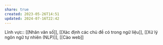 ```yaml
---
share: true
created: 2023-05-26T14:51
updated: 2024-07-16T22:42
---
```

Lĩnh vực:: [[Nhân văn số]], [[Xác định các chủ đề có trong ngữ liệu]], [[Xử lý ngôn ngữ tự nhiên (NLP)]], [[Cào web]]